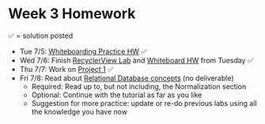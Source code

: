 # Week 3 Homework

&#x2705; = solution posted

- Tue 7/5: [Whiteboarding Practice HW](https://github.com/ga-adi-nyc/Whiteboard-Practice-HW) &#x2705;
- Wed 7/6: Finish [RecyclerView Lab](https://github.com/ga-adi-nyc/RecyclerView-Lab) and [Whiteboard HW](https://github.com/ga-adi-nyc/Whiteboard-Practice-HW) from Tuesday &#x2705;
- Thu 7/7: Work on [Project 1](https://github.com/ga-adi-nyc/Project-1---To-Do-List) &#x2705;
- Fri 7/8: Read about [Relational Database concepts](http://www.tutorialspoint.com/sql/sql-rdbms-concepts.htm) (no deliverable)
  - Required: Read up to, but not including, the Normalization section
  - Optional: Continue with the tutorial as far as you like
  - Suggestion for more practice: update or re-do previous labs using all the knowledge you have now
